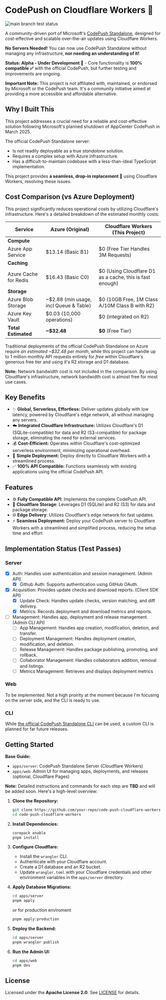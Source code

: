 # CodePush on Cloudflare Workers 🚀

![main branch test status](https://github.com/ssut/code-push-cloudflare-workers/actions/workflows/test.yml/badge.svg?branch=main)

A community-driven port of Microsoft's [CodePush Standalone](https://github.com/microsoft/code-push-server), designed for cost-effective and scalable over-the-air updates using Cloudflare Workers.

**No Servers Needed!** You can now use CodePush Standalone without managing any infrastructure, **nor needing an understanding of it!**

**Status: Alpha - Under Development 🧪** - Core functionality is **100% compatible ✅** with the official CodePush, but further testing and improvements are ongoing.

**Important Note:** This project is not affiliated with, maintained, or endorsed by Microsoft or the CodePush team. It's a community initiative aimed at providing a more accessible and affordable alternative.

## Why I Built This

This project addresses a crucial need for a reliable and cost-effective solution following Microsoft's planned shutdown of AppCenter CodePush in March 2025.

The official CodePush Standalone server:
   - Is not readily deployable as a true *standalone* solution.
   - Requires a complex setup with Azure infrastructure.
   - Has a difficult-to-maintain codebase with a less-than-ideal TypeScript implementation.

This project provides **a seamless, drop-in replacement 🔌** using Cloudflare Workers, resolving these issues.

## Cost Comparison (vs Azure Deployment)

This project significantly reduces operational costs by utilizing Cloudflare's infrastructure. Here's a detailed breakdown of the estimated monthly costs:

| Service                  | Azure (Original)         | Cloudflare Workers (This Project)  |
|--------------------------|--------------------------|-----------------------------------|
| **Compute**             |                          |                                   |
| Azure App Service       | $13.14 (Basic B1)         | $0 (Free Tier Handles 3M Requests)  |
| **Caching**             |                          |                                  |
| Azure Cache for Redis   | $16.43 (Basic C0)         | $0 (Using Cloudflare D1 as a cache, this is fast enough)    |
| **Storage**            |                          |                                   |
| Azure Blob Storage      | ~$2.88 (min usage, incl Queue & Table) | $0 (10GB Free, 1M Class A/10M Class B with R2)  |
| Azure Key Vault    |$0.03 (10,000 operations)| $0 (integrated on R2)  |
| **Total Estimated**      | **~$32.48**               | **$0** (Free Tier)                |

Traditional deployments of the official CodePush Standalone on Azure require *an estimated ~$32.48 per month*, while this project can handle up to 1 million monthly API requests entirely for *free* within Cloudflare's generous free tier and using it's R2 storage and D1 database.

**Note:** Network bandwidth cost is not included in the comparison. By using Cloudflare's infrastructure, network bandwidth cost is almost free for most use cases.

## Key Benefits

*   ✨ **Global, Serverless, Effortless:** Deliver updates globally with low latency, powered by Cloudflare's edge network, all without managing any servers.
*   ☁️ **Integrated Cloudflare Infrastructure:**  Utilizes Cloudflare's D1 (SQLite-compatible) for data and R2 (S3-compatible) for package storage, eliminating the need for external services.
*   💰 **Cost-Efficient:** Operates within Cloudflare's cost-optimized serverless environment, minimizing operational overhead.
*   🚀 **Simple Deployment:** Deploy directly to Cloudflare Workers with a streamlined process.
*   ✅ **100% API Compatible:** Functions seamlessly with existing applications using the official CodePush API.

## Features

-   ⚙️ **Fully Compatible API**: Implements the complete CodePush API.
-   💾 **Cloudflare Storage**: Leverages D1 (SQLite) and R2 (S3) for data and package storage.
-   🌐 **Edge Delivery**: Utilizes Cloudflare's edge network for fast updates.
-   ⚡️ **Seamless Deployment:** Deploy your CodePush server to Cloudflare Workers with a streamlined and simplified process, reducing the setup time and effort

## Implementation Status (Test Passes)

### Server

- [x] Auth: Handles user authentication and session management. (Admin API)
  - [x] Github Auth: Supports authentication using GitHub OAuth.
- [x] Acquisition: Provides update checks and download reports. (Client SDK API)
  - [x] Update Check: Handles update checks, version matching, and diff delivery.
  - [x] Metrics: Records deployment and download metrics and reports.
- [ ] Management: Handles app, deployment and release management. (Admin CLI API)
  - [ ] App Management: Handles app creation, modification, deletion, and transfer.
  - [ ] Deployment Management: Handles deployment creation, modification, and deletion.
  - [ ] Release Management: Handles package publishing, promoting, and rollback.
  - [ ] Collaborator Management: Handles collaborators addition, removal and listings.
  - [ ] Metrics Management: Retrieves and displays deployment metrics

### Web

To be implemented. Not a high proirity at the moment because I'm focusing on the server side, and the CLI is ready to use.

### CLI

While [the official CodePush Standalone CLI](https://github.com/microsoft/code-push-server/blob/main/cli/README.md) can be used, a custom CLI is planned for far future releases.

## Getting Started

**Base Guide:**
 - `apps/server`: CodePush Standalone Server (Cloudflare Workers)
 - `apps/web`: Admin UI for managing apps, deployments, and releases (optional, Cloudflare Pages)

**Note:** Detailed instructions and commands for each step are **TBD** and will be added soon. Here's a high-level overview:

1.  **Clone the Repository:**
    ```bash
    git clone https://github.com/your-repo/code-push-cloudflare-workers.git
    cd code-push-cloudflare-workers
    ```
2.  **Install Dependencies:**
    ```bash
    corepack enable
    pnpm install
    ```
3.  **Configure Cloudflare:**
    -   Install the `wrangler` CLI.
    -   Authenticate with your Cloudflare account.
    -   Create a D1 database and an R2 bucket.
    -   Update `wrangler.toml` with your Cloudflare credentials and other environment variables in the `apps/server` directory.
4.  **Apply Database Migrations:**

    ```bash
    cd apps/server
    pnpm apply
    ```
     or for production enviroment
    ```bash
    pnpm apply:production
    ```

5.  **Deploy the Backend:**
    ```bash
    cd apps/server
    pnpm wrangler publish
    ```
6.  **Run the Admin UI:**
    ```bash
    cd apps/web
    pnpm dev
    ```


## License

Licensed under the **Apache License 2.0**. See [LICENSE](LICENSE) for details.
